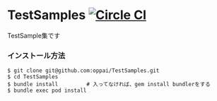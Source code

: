 # TestSamples [![Circle CI](https://circleci.com/gh/oppai/TestSamples/tree/master.svg?style=svg)](https://circleci.com/gh/oppai/TestSamples/tree/master)
TestSample集です

### インストール方法

```shell
$ git clone git@github.com:oppai/TestSamples.git
$ cd TestSamples
$ bundle install         # 入ってなければ、gem install bundlerをする
$ bundle exec pod install
```


